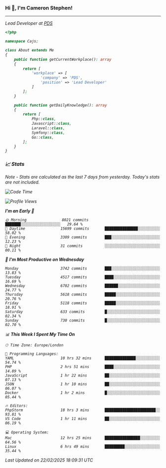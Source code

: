 ### Hi 👋, I'm Cameron Stephen!
<hr>
<p><em>Lead Developer at <a href="https://prindatasolutions.co.uk">PDS</a></p>


```php
<?php

namespace Cajs;

class About extends Me
{
    public function getCurrentWorkplace(): array
    {
        return [
            'workplace' => [
                'company' => 'PDS',
                'position' => 'Lead Developer'
            ]
        ];
    }

    public function getDailyKnowledge(): array
    {
        return [
            Php::class,
            Javascript::class,
            Laravel::class,
            Symfony::class,
            Go::class,
        ];
    }
}
```

### 📈 Stats
<p><em>Note - Stats are calculated as the last 7 days from yesterday. Today's stats are not included.</em></p>


<!--START_SECTION:waka-->
![Code Time](http://img.shields.io/badge/Code%20Time-4%2C341%20hrs%2044%20mins-blue)

![Profile Views](http://img.shields.io/badge/Profile%20Views-3-blue)

**I'm an Early 🐤** 

```text
🌞 Morning                8021 commits        ███████░░░░░░░░░░░░░░░░░░   29.64 % 
🌆 Daytime                15699 commits       ███████████████░░░░░░░░░░   58.02 % 
🌃 Evening                3309 commits        ███░░░░░░░░░░░░░░░░░░░░░░   12.23 % 
🌙 Night                  31 commits          ░░░░░░░░░░░░░░░░░░░░░░░░░   00.11 % 
```
📅 **I'm Most Productive on Wednesday** 

```text
Monday                   3742 commits        ███░░░░░░░░░░░░░░░░░░░░░░   13.83 % 
Tuesday                  4517 commits        ████░░░░░░░░░░░░░░░░░░░░░   16.69 % 
Wednesday                6702 commits        ██████░░░░░░░░░░░░░░░░░░░   24.77 % 
Thursday                 5618 commits        █████░░░░░░░░░░░░░░░░░░░░   20.76 % 
Friday                   5118 commits        █████░░░░░░░░░░░░░░░░░░░░   18.91 % 
Saturday                 633 commits         █░░░░░░░░░░░░░░░░░░░░░░░░   02.34 % 
Sunday                   730 commits         █░░░░░░░░░░░░░░░░░░░░░░░░   02.70 % 
```


📊 **This Week I Spent My Time On** 

```text
🕑︎ Time Zone: Europe/London

💬 Programming Languages: 
YAML                     10 hrs 32 mins      ██████████████░░░░░░░░░░░   54.74 % 
PHP                      2 hrs 51 mins       ████░░░░░░░░░░░░░░░░░░░░░   14.89 % 
JavaScript               1 hr 22 mins        ██░░░░░░░░░░░░░░░░░░░░░░░   07.13 % 
JSON                     1 hr 10 mins        ██░░░░░░░░░░░░░░░░░░░░░░░   06.07 % 
Docker                   1 hr 2 mins         █░░░░░░░░░░░░░░░░░░░░░░░░   05.44 % 

🔥 Editors: 
PhpStorm                 18 hrs 3 mins       ███████████████████████░░   93.81 % 
VS Code                  1 hr 11 mins        ██░░░░░░░░░░░░░░░░░░░░░░░   06.19 % 

💻 Operating System: 
Mac                      12 hrs 25 mins      ████████████████░░░░░░░░░   64.56 % 
Linux                    6 hrs 49 mins       █████████░░░░░░░░░░░░░░░░   35.44 % 
```


 Last Updated on 22/02/2025 18:09:31 UTC
<!--END_SECTION:waka-->
